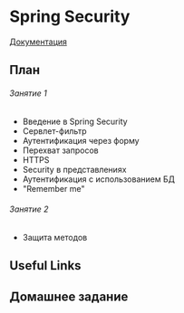 # Spring Security

[Документация](http://docs.spring.io/spring-security/site/docs/4.0.2.RELEASE/reference/htmlsingle/)

## План
###### Занятие 1
* Введение в Spring Security
* Сервлет-фильтр
* Аутентификация через форму
* Перехват запросов
* HTTPS
* Security в представлениях
* Аутентификация с использованием БД
* "Remember me"


###### Занятие 2
* Защита методов


## Useful Links


## Домашнее задание


